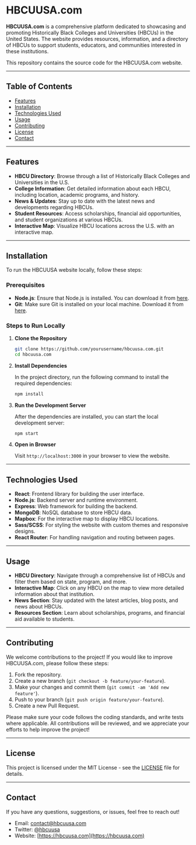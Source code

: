 # HBCUUSA.com

**HBCUUSA.com** is a comprehensive platform dedicated to showcasing and promoting Historically Black Colleges and Universities (HBCUs) in the United States. The website provides resources, information, and a directory of HBCUs to support students, educators, and communities interested in these institutions.

This repository contains the source code for the HBCUUSA.com website.

---

## Table of Contents

- [Features](#features)
- [Installation](#installation)
- [Technologies Used](#technologies-used)
- [Usage](#usage)
- [Contributing](#contributing)
- [License](#license)
- [Contact](#contact)

---

## Features

- **HBCU Directory**: Browse through a list of Historically Black Colleges and Universities in the U.S.
- **College Information**: Get detailed information about each HBCU, including location, academic programs, and history.
- **News & Updates**: Stay up to date with the latest news and developments regarding HBCUs.
- **Student Resources**: Access scholarships, financial aid opportunities, and student organizations at various HBCUs.
- **Interactive Map**: Visualize HBCU locations across the U.S. with an interactive map.

---

## Installation

To run the HBCUUSA website locally, follow these steps:

### Prerequisites

- **Node.js**: Ensure that Node.js is installed. You can download it from [here](https://nodejs.org/).
- **Git**: Make sure Git is installed on your local machine. Download it from [here](https://git-scm.com/).

### Steps to Run Locally

1. **Clone the Repository**

    ```bash
    git clone https://github.com/yourusername/hbcuusa.com.git
    cd hbcuusa.com
    ```

2. **Install Dependencies**

    In the project directory, run the following command to install the required dependencies:

    ```bash
    npm install
    ```

3. **Run the Development Server**

    After the dependencies are installed, you can start the local development server:

    ```bash
    npm start
    ```

4. **Open in Browser**

    Visit `http://localhost:3000` in your browser to view the website.

---

## Technologies Used

- **React**: Frontend library for building the user interface.
- **Node.js**: Backend server and runtime environment.
- **Express**: Web framework for building the backend.
- **MongoDB**: NoSQL database to store HBCU data.
- **Mapbox**: For the interactive map to display HBCU locations.
- **Sass/SCSS**: For styling the website with custom themes and responsive designs.
- **React Router**: For handling navigation and routing between pages.

---

## Usage

- **HBCU Directory**: Navigate through a comprehensive list of HBCUs and filter them based on state, program, and more.
- **Interactive Map**: Click on any HBCU on the map to view more detailed information about that institution.
- **News Section**: Stay updated with the latest articles, blog posts, and news about HBCUs.
- **Resources Section**: Learn about scholarships, programs, and financial aid available to students.

---

## Contributing

We welcome contributions to the project! If you would like to improve HBCUUSA.com, please follow these steps:

1. Fork the repository.
2. Create a new branch (`git checkout -b feature/your-feature`).
3. Make your changes and commit them (`git commit -am 'Add new feature'`).
4. Push to your branch (`git push origin feature/your-feature`).
5. Create a new Pull Request.

Please make sure your code follows the coding standards, and write tests where applicable. All contributions will be reviewed, and we appreciate your efforts to help improve the project!

---

## License

This project is licensed under the MIT License - see the [LICENSE](LICENSE) file for details.

---

## Contact

If you have any questions, suggestions, or issues, feel free to reach out!

- Email: contact@hbcuusa.com
- Twitter: [@hbcuusa](https://twitter.com/hbcuusa)
- Website: [https://hbcuusa.com](https://hbcuusa.com)
